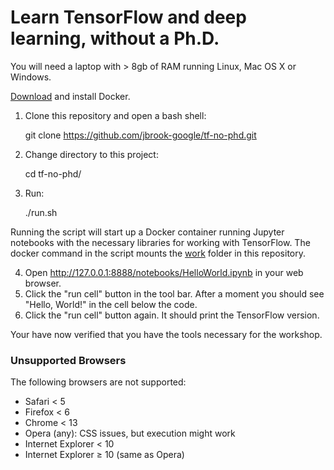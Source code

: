 # Learn TensorFlow and deep learning, without a Ph.D. 

You will need a laptop with > 8gb of RAM running Linux, Mac OS X or Windows.

[Download](https://www.docker.com/community-edition#download) and install Docker.

1. Clone this repository and open a bash shell:

    git clone https://github.com/jbrook-google/tf-no-phd.git

2. Change directory to this project:

    cd tf-no-phd/

3. Run:

    ./run.sh

Running the script will start up a Docker container running Jupyter notebooks with the necessary libraries for working with TensorFlow. The docker command in the script mounts the [work](./work) folder in this repository.

4. Open http://127.0.0.1:8888/notebooks/HelloWorld.ipynb in your web browser.
5. Click the "run cell" button in the tool bar. After a moment you should see "Hello, World!" in the cell below the code.
6. Click the "run cell" button again. It should print the TensorFlow version.

Your have now verified that you have the tools necessary for the workshop. 


### Unsupported Browsers

The following browsers are not supported:

 * Safari < 5
 * Firefox < 6
 * Chrome < 13
 * Opera (any): CSS issues, but execution might work
 * Internet Explorer < 10
 * Internet Explorer ≥ 10 (same as Opera)
